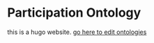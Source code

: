 # Participation Ontology

this is a hugo website. [go here to edit ontologies](./content/posts/ontologies)